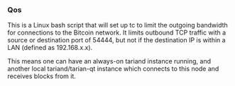 ### Qos ###

This is a Linux bash script that will set up tc to limit the outgoing bandwidth for connections to the Bitcoin network. It limits outbound TCP traffic with a source or destination port of 54444, but not if the destination IP is within a LAN (defined as 192.168.x.x).

This means one can have an always-on tariand instance running, and another local tariand/tarian-qt instance which connects to this node and receives blocks from it.
